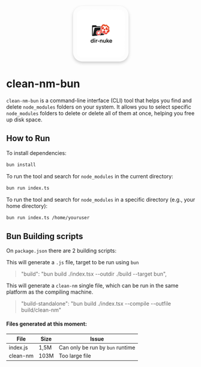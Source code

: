 <p align="center">
  <img src="logo.png" width="128" alt="Locker Bun Logo" style="border-radius: 25px; box-shadow: 0 4px 8px rgba(0, 0, 0, 0.2); padding: 10px;"/>
</p>

# clean-nm-bun

`clean-nm-bun` is a command-line interface (CLI) tool that helps you find and delete `node_modules` folders on your system. It allows you to select specific `node_modules` folders to delete or delete all of them at once, helping you free up disk space.

## How to Run

To install dependencies:

```bash
bun install
```

To run the tool and search for `node_modules` in the current directory:

```bash
bun run index.ts
```

To run the tool and search for `node_modules` in a specific directory (e.g., your home directory):

```bash
bun run index.ts /home/youruser
```

## Bun Building scripts

On `package.json` there are 2 building scripts:

This will generate a `.js` file, target to be run using `bun`
> "build": "bun build ./index.tsx --outdir ./build --target bun",

This will generate a `clean-nm` single file, which can be run in the same platform as the compiling machine.
> "build-standalone": "bun build ./index.tsx --compile --outfile build/clean-nm"


#### Files generated at this moment:

| File | Size | Issue |
| --- | --- | --- |
| index.js | 1,5M | Can only be run by `bun` runtime |
| clean-nm | 103M | Too large file |